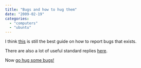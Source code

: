 ```yaml
---
title: "Bugs and how to hug them"
date: "2009-02-19"
categories: 
  - "computers"
  - "ubuntu"
---
```


I think [this](http://www.chiark.greenend.org.uk/%7Esgtatham/bugs.html) is still the best guide on how to report bugs that exists.

There are also a lot of useful standard replies [here](https://wiki.ubuntu.com/Bugs/Responses).

Now [go hug some bugs!](https://wiki.ubuntu.com/UbuntuBugDay/20090219)

